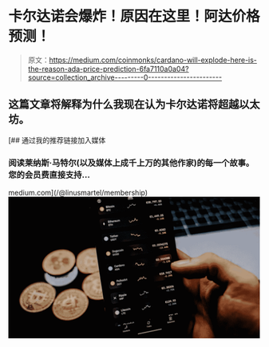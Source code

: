 # 卡尔达诺会爆炸！原因在这里！阿达价格预测！

> 原文：<https://medium.com/coinmonks/cardano-will-explode-here-is-the-reason-ada-price-prediction-6fa7110a0a04?source=collection_archive---------0----------------------->

## 这篇文章将解释为什么我现在认为卡尔达诺将超越以太坊。

[](/@linusmartel/membership) [## 通过我的推荐链接加入媒体

### 阅读莱纳斯·马特尔(以及媒体上成千上万的其他作家)的每一个故事。您的会员费直接支持…

medium.com](/@linusmartel/membership) ![](img/714703273021a13de0b765c2520f1e33.png)